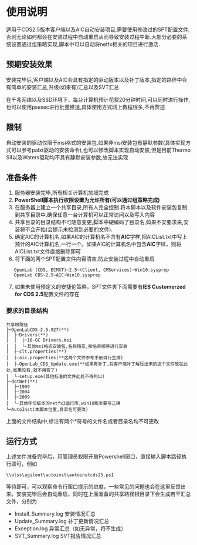 # 使用说明

适用于CDS2.5版本客户端以及AIC自动安装项目,需要使用修改过的SPT配置文件,否则无论如何都会在安装过程中自动重启从而导致安装过程中断.大部分必要的系统设置通过组策略实现,脚本中可以自动将netfx相关的项目进行激活.

## 预期安装效果

安装完毕后,客户端以及AIC会具有指定的驱动版本以及补丁版本,指定的路径中会有简单的安装汇总,升级(如果有)汇总以及SVT汇总

在千兆网络以及SSD环境下，每台计算机预计花费20分钟时间,可以同时进行操作,也可以使用psexec进行批量推送,具体使用方式网上教程很多,不再赘述

## 限制

自动安装的驱动仅限于msi格式的安装包,如果非msi安装包有静默参数(具体实现方式可以参考palxt驱动的安装命令),也可以修改脚本实现自动安装,但是目前Thermo SII以及Waters驱动均不具有静默安装参数,故无法实现

## 准备条件

1. 服务器安装完毕,所有相关计算机加域完成
2. **PowerShell脚本执行权限设置为允许所有(可以通过组策略完成)**
3. 在服务器上建立一个共享目录,所有人完全控制.将本脚本以及软件安装包复制到共享目录中,确保任意一台计算机可以正常访问以及写入内容
4. 共享目录的目录结构不可随意变更,脚本中硬编码了目录名,如果不安要求来,安装将不会开始(会提示未检测到必要的文件).
5. 确定AIC的计算机名,如果AIC的计算机名不含有**AIC**字样,把AICList.txt中写上预计的AIC计算机名,一行一个。如果AIC的计算机名中包含**AIC**字样，则将AICList.txt文件直接删除即可
6. 将下面的两个SPT配置文件内容清空,防止安装过程中自动重启

```
   OpenLab (CDS, ECMXT)~2.5~(Client, CMServices)~Win10.sysprep
   OpenLab CDS~2.5~AIC~Win10.sysprep
```

7. 如果未使用预定义的安捷伦策略，SPT文件夹下面需要有**IES Customerzed for CDS 2.5**配置文件的存在


### 要求的目录结构

```
共享根路径
├─OpenLabCDS-2.5.927(**)
│  ├─Drivers(**)
│  │  ├─10-GC Drivers.msi
│  │  └-其他msi格式安装包,名称随意,按名称顺序进行安装
│  ├-clt.properties(**)
│  ├-aic.properties(**这两个文件参考手册自行生成)
│  ├-OpenLab_CDS_Update.exe(**如果有补丁,将客户端补丁解压出来的这个文件放在此处,如果没有,就不用管了)
│  └-setup.exe(其他标准的文件此处不再列出)
├─dotNet(**)
│  ├─1909
│  ├─2004
│  ├─2009
│  └─其他年份版本的netfx3运行库,win10版本要写正确
└─AutoInst(本脚本位置,目录名可更改)
```

上面的文件结构中,标注有两个*符号的文件名或者目录名均不可更改

## 运行方式

上述文件准备完毕后，用管理员权限开启Powershell窗口，直接输入脚本路径执行即可，例如

`\\olss\agilent\autoinst\autoinstcds25.ps1`

等待即可，可以观察命令行窗口提示的进度，一些常见的问题也会在这里反馈出来。安装完毕后会自动重启，同时在上面准备的共享路径根目录下会生成若干汇总文件，分别为

- Install_Summary.log   安装情况汇总
- Update_Summary.log    补丁更新情况汇总
- Exception.log         异常汇总（如无异常，将不生成）
- SVT_Summary.log       SVT报告情况汇总
